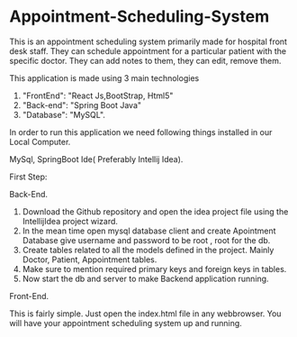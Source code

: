 # Appointment-Scheduling-System

This is an appointment scheduling system primarily made for hospital front desk staff. 
They can schedule appointment for a particular patient with the specific doctor. 
They can add notes to them, they can edit, remove them. 

This application is made using 3 main technologies 

1) "FrontEnd": "React Js,BootStrap, Html5" 
2) "Back-end": "Spring Boot Java" 
3) "Database": "MySQL".


In order to run this application we need following things installed in our Local Computer.

MySql, SpringBoot Ide( Preferably Intellij Idea).

First Step:

Back-End.

1) Download the Github repository and open the idea project file using the IntellijIdea project wizard.
2) In the mean time open mysql database client and create Apointment Database give username and password to be root , root for the db.
3) Create tables related to all the models defined in the project. Mainly Doctor, Patient, Appointment tables.
4) Make sure to mention required primary keys and foreign keys in tables. 
5) Now start the db and server to make Backend application running.

Front-End.

This is fairly simple. Just open the index.html file in any webbrowser. You will have your appointment scheduling system up and running. 
